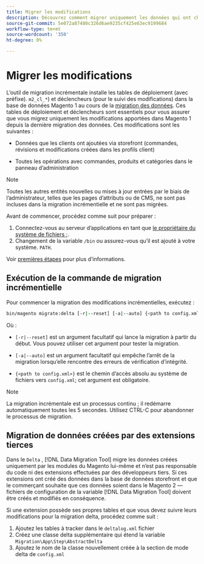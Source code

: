 ```yaml
---
title: Migrer les modifications
description: Découvrez comment migrer uniquement les données qui ont changé depuis votre dernière migration de données de Magento 1 avec le [!DNL Data Migration Tool].
source-git-commit: 5e072a87480c326d6ae9235cf425e63ec9199684
workflow-type: tm+mt
source-wordcount: '350'
ht-degree: 0%

---
```



# Migrer les modifications

L’outil de migration incrémentale installe les tables de déploiement (avec préfixe). `m2_cl_*`) et déclencheurs (pour le suivi des modifications) dans la base de données Magento 1 au cours de la [migration des données](data.md). Ces tables de déploiement et déclencheurs sont essentiels pour vous assurer que vous migrez uniquement les modifications apportées dans Magento 1 depuis la dernière migration des données. Ces modifications sont les suivantes :

* Données que les clients ont ajoutées via storefront (commandes, révisions et modifications créées dans les profils client)

* Toutes les opérations avec commandes, produits et catégories dans le panneau d’administration

>[!NOTE]
>
>Toutes les autres entités nouvelles ou mises à jour entrées par le biais de l’administrateur, telles que les pages d’attributs ou de CMS, ne sont pas incluses dans la migration incrémentielle et ne sont pas migrées.


Avant de commencer, procédez comme suit pour préparer :

1. Connectez-vous au serveur d’applications en tant que [le propriétaire du système de fichiers ;](../../../installation/prerequisites/file-system/overview.md).
1. Changement de la variable `/bin` ou assurez-vous qu’il est ajouté à votre système. `PATH`.

Voir [premières étapes](overview.md#first-steps) pour plus d’informations.

## Exécution de la commande de migration incrémentielle

Pour commencer la migration des modifications incrémentielles, exécutez :

```bash
bin/magento migrate:delta [-r|--reset] [-a|--auto] {<path to config.xml>}
```

Où :

* `[-r|--reset]` est un argument facultatif qui lance la migration à partir du début. Vous pouvez utiliser cet argument pour tester la migration.

* `[-a|--auto]` est un argument facultatif qui empêche l’arrêt de la migration lorsqu’elle rencontre des erreurs de vérification d’intégrité.

* `{<path to config.xml>}` est le chemin d’accès absolu au système de fichiers vers `config.xml`; cet argument est obligatoire.

>[!NOTE]
>
>La migration incrémentale est un processus continu ; il redémarre automatiquement toutes les 5 secondes. Utilisez CTRL-C pour abandonner le processus de migration.


## Migration de données créées par des extensions tierces

Dans le `Delta` , [!DNL Data Migration Tool] migre les données créées uniquement par les modules du Magento lui-même et n’est pas responsable du code ni des extensions effectuées par des développeurs tiers. Si ces extensions ont créé des données dans la base de données storefront et que le commerçant souhaite que ces données soient dans le Magento 2 — fichiers de configuration de la variable [!DNL Data Migration Tool] doivent être créés et modifiés en conséquence.

Si une extension possède ses propres tables et que vous devez suivre leurs modifications pour la migration delta, procédez comme suit :

1. Ajoutez les tables à tracker dans le `deltalog.xml` fichier
1. Créez une classe delta supplémentaire qui étend la variable `Migration\App\Step\AbstractDelta`
1. Ajoutez le nom de la classe nouvellement créée à la section de mode delta de `config.xml`
